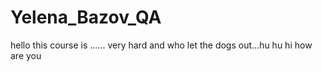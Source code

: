 # Yelena_Bazov_QA
hello this course is ......
very hard
and 
who let the dogs out...hu hu
hi how are you
